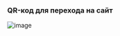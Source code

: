 ### QR-код для перехода на сайт

![image](https://github.com/user-attachments/assets/8da73626-a569-4eda-9090-16294ee46470)
